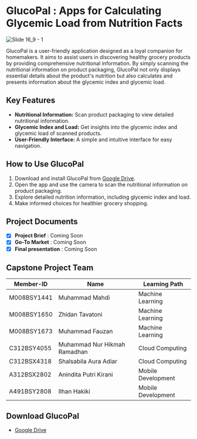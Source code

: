# GlucoPal : Apps for Calculating Glycemic Load from Nutrition Facts
![Slide 16_9 - 1](https://github.com/GlucoPal/.github/assets/87638112/fc2f99e2-3670-4826-a800-986cacc5b196)

GlucoPal is a user-friendly application designed as a loyal companion for homemakers. It aims to assist users in discovering healthy grocery products by providing comprehensive nutritional information. By simply scanning the nutritional information on product packaging, GlucoPal not only displays essential details about the product's nutrition but also calculates and presents information about the glycemic index and glycemic load.

## Key Features
- **Nutritional Information:** Scan product packaging to view detailed nutritional information.
- **Glycemic Index and Load:** Get insights into the glycemic index and glycemic load of scanned products.
- **User-Friendly Interface:** A simple and intuitive interface for easy navigation.

## How to Use GlucoPal
1. Download and install GlucoPal from [Google Drive](https://drive.google.com/drive/folders/1JSvrR6nunxAj6SnP4xwPkXYwQnhS90E2?usp=sharing).
2. Open the app and use the camera to scan the nutritional information on product packaging.
3. Explore detailed nutrition information, including glycemic index and load.
4. Make informed choices for healthier grocery shopping.

## Project Documents
- [x] **Project Brief** : Coming Soon
- [x] **Go-To Market** : Coming Soon
- [x] **Final presentation** : Coming Soon

## Capstone Project Team
| Member-ID | Name  | Learning Path |
| ------ | ------ | ------ | 
| M008BSY1441 | Muhammad Mahdi | Machine Learning |
| M008BSY1650 | Zhidan Tavatoni | Machine Learning |
| M008BSY1673 | Muhammad Fauzan | Machine Learning |
| C312BSY4055 | Muhammad Nur Hikmah Ramadhan | Cloud Computing |
| C312BSX4318 | Shalsabila Aura Adiar | Cloud Computing |
| A312BSX2802 | Anindita Putri Kirani | Mobile Development |
| A491BSY2808 | Ilhan Hakiki | Mobile Development |

## Download GlucoPal
- [Google Drive](https://drive.google.com/drive/folders/1JSvrR6nunxAj6SnP4xwPkXYwQnhS90E2?usp=sharing)
